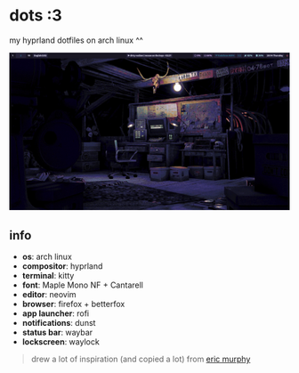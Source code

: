 # dots :3

my hyprland dotfiles on arch linux ^^

![home](./.github/home.png)

## info

- **os**: arch linux
- **compositor**: hyprland
- **terminal**: kitty
- **font**: Maple Mono NF + Cantarell
- **editor**: neovim
- **browser**: firefox + betterfox
- **app launcher**: rofi
- **notifications**: dunst
- **status bar**: waybar
- **lockscreen**: waylock

> drew a lot of inspiration (and copied a lot) from [eric murphy](https://github.com/ericmurphyxyz)
